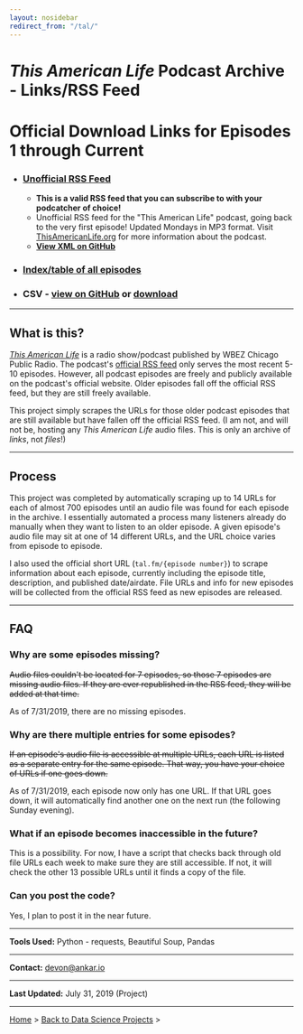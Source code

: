 ```yaml
---
layout: nosidebar
redirect_from: "/tal/"
---
```


# *This American Life* Podcast Archive - Links/RSS Feed

# Official Download Links for Episodes 1 through Current

* ### [Unofficial RSS Feed](http://dcadata.github.io/this-american-life-archive/TALArchive.xml)
  * **This is a valid RSS feed that you can subscribe to with your podcatcher of choice!**
  * Unofficial RSS feed for the "This American Life" podcast, going back to the very first episode! Updated Mondays in MP3 format. Visit [ThisAmericanLife.org](http://www.thisamericanlife.org) for more information about the podcast.
  * **[View XML on GitHub](https://github.com/dcadata/dcadata.github.io/blob/master/this-american-life-archive/TALArchive.xml)**

* ### [Index/table of all episodes](https://github.com/dcadata/dcadata.github.io/blob/master/this-american-life-archive/TALArchive.md)

* ### CSV - [view on GitHub](https://github.com/dcadata/dcadata.github.io/blob/master/this-american-life-archive/TALArchive.csv) or [download](TALArchive.csv)

***

## What is this?

*[This American Life](http://www.thisamericanlife.org/)* is a radio show/podcast published by WBEZ Chicago Public Radio. The podcast's [official RSS feed](http://feed.thisamericanlife.org/talpodcast) only serves the most recent 5-10 episodes. However, all podcast episodes are freely and publicly available on the podcast's official website. Older episodes fall off the official RSS feed, but they are still freely available.

This project simply scrapes the URLs for those older podcast episodes that are still available but have fallen off the official RSS feed. (I am not, and will not be, hosting any *This American Life* audio files. This is only an archive of *links*, not *files*!)

***

## Process

This project was completed by automatically scraping up to 14 URLs for each of almost 700 episodes until an audio file was found for each episode in the archive. I essentially automated a process many listeners already do manually when they want to listen to an older episode. A given episode's audio file may sit at one of 14 different URLs, and the URL choice varies from episode to episode.

I also used the official short URL (`tal.fm/{episode number}`) to scrape information about each episode, currently including the episode title, description, and published date/airdate. File URLs and info for new episodes will be collected from the official RSS feed as new episodes are released.

***

## FAQ

### Why are some episodes missing?

~~Audio files couldn't be located for 7 episodes, so those 7 episodes are missing audio files. If they are ever republished in the RSS feed, they will be added at that time.~~

As of 7/31/2019, there are no missing episodes.

### Why are there multiple entries for some episodes?

~~If an episode's audio file is accessible at multiple URLs, each URL is listed as a separate entry for the same episode. That way, you have your choice of URLs if one goes down.~~

As of 7/31/2019, each episode now only has one URL. If that URL goes down, it will automatically find another one on the next run (the following Sunday evening).

### What if an episode becomes inaccessible in the future?

This is a possibility. For now, I have a script that checks back through old file URLs each week to make sure they are still accessible. If not, it will check the other 13 possible URLs until it finds a copy of the file.

### Can you post the code?

Yes, I plan to post it in the near future.

***

**Tools Used:** Python - requests, Beautiful Soup, Pandas

***

**Contact:** [devon@ankar.io](mailto:devon@ankar.io)

***

**Last Updated:** July 31, 2019 (Project)

***

[Home](/) > [Back to Data Science Projects](/data-science/) >
